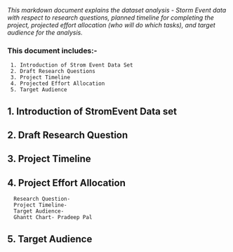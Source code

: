 _This markdown document explains the dataset analysis - Storm Event data  with respect to research questions, planned timeline for completing the project, projected effort allocation (who will do which tasks), and target audience for the analysis._
 
### This document includes:-
     1. Introduction of Strom Event Data Set
     2. Draft Research Questions
     3. Project Timeline
     4. Projected Effort Allocation
     5. Target Audience
   

## 1. Introduction of StromEvent Data set

## 2. Draft Research Question

## 3. Project Timeline

## 4. Project Effort Allocation
      Research Question- 
      Project Timeline-
      Target Audience-
      Ghantt Chart- Pradeep Pal

## 5. Target Audience 

